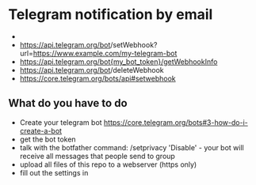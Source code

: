 # Telegram notification by email

+ 
+ https://api.telegram.org/bot<token>/setWebhook?url=https://www.example.com/my-telegram-bot
+ https://api.telegram.org/bot{my_bot_token}/getWebhookInfo
+ https://api.telegram.org/bot<token>/deleteWebhook
+ https://core.telegram.org/bots/api#setwebhook

## What do you have to do
+ Create your telegram bot https://core.telegram.org/bots#3-how-do-i-create-a-bot
+ get the bot token
+ talk with the botfather command: /setprivacy  'Disable' - your bot will receive all messages that people send to group
+ upload all files of this repo to a webserver (https only)
+ fill out the settings in 

